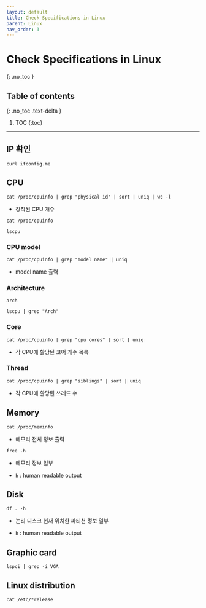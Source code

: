 ```yaml
---
layout: default
title: Check Specifications in Linux
parent: Linux
nav_order: 3
---
```


# Check Specifications in Linux
{: .no_toc }

## Table of contents
{: .no_toc .text-delta }

1. TOC
{:toc}

---

## IP 확인

```
curl ifconfig.me
```

## CPU

```
cat /proc/cpuinfo | grep "physical id" | sort | uniq | wc -l
```

- 장착된 CPU 개수

```
cat /proc/cpuinfo
```

```
lscpu
```

### CPU model

```
cat /proc/cpuinfo | grep "model name" | uniq
```

- model name 출력

### Architecture

```
arch
```

```
lscpu | grep "Arch"
```

### Core

```
cat /proc/cpuinfo | grep "cpu cores" | sort | uniq
```

- 각 CPU에 할당된 코어 개수 목록

### Thread

```
cat /proc/cpuinfo | grep "siblings" | sort | uniq
```

- 각 CPU에 할당된 쓰레드 수

## Memory

```
cat /proc/meminfo
```

- 메모리 전체 정보 출력

```
free -h
```

- 메모리 정보 일부

- `h` : human readable output

## Disk

```
df . -h
```

- 논리 디스크 현재 위치한 파티션 정보 일부

- `h` : human readable output

## Graphic card

```
lspci | grep -i VGA
```

## Linux distribution

```
cat /etc/*release
```
